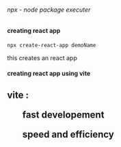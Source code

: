 ###### npx - node package executer

#### creating react app

`npx create-react-app demoName`

<p> this creates an react app</p>

#### creating react app using vite 
<h2> vite : <ol> fast developement</ol>
<ol> speed and efficiency</ol>
 </h2>


